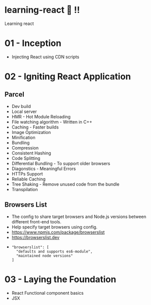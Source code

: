 # learning-react 🚀 !!

Learning react

# 01 - Inception

- Injecting React using CDN scripts

# 02 - Igniting React Application

## Parcel

- Dev build
- Local server
- HMR - Hot Module Reloading
- File watching algorithm - Written in C++
- Caching - Faster builds
- Image Optimization
- Minification
- Bundling
- Compression
- Consistent Hashing
- Code Splitting
- Differential Bundling - To support older browsers
- Diagonstics - Meaningful Errors
- HTTPs Support
- Reliable Caching
- Tree Shaking - Remove unused code from the bundle
- Transpilation

## Browsers List

- The config to share target browsers and Node.js versions between different front-end tools.
- Help specify target browsers using config.
- https://www.npmjs.com/package/browserslist
- https://browserslist.dev
- ```
  "browserslist": [
    "defaults and supports es6-module",
    "maintained node versions"
  ]
  ```

# 03 - Laying the Foundation

- React Functional component basics
- JSX
